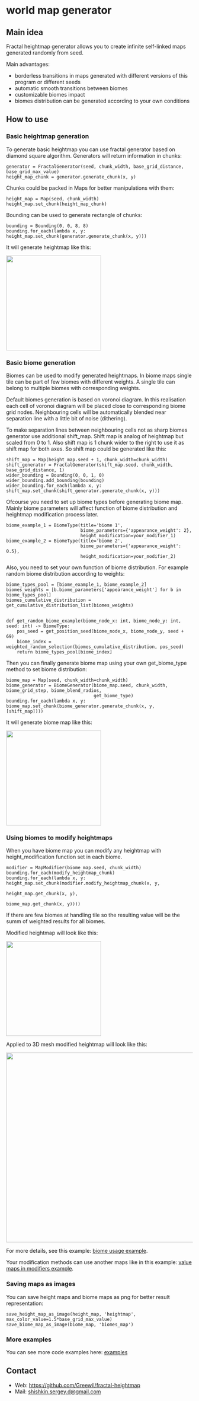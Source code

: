 # world map generator

## Main idea

Fractal heightmap generator allows you to create infinite self-linked maps generated randomly from seed.

Main advantages:
* borderless transitions in maps generated with different 
versions of this program or different seeds
* automatic smooth transitions between biomes
* customizable biomes impact
* biomes distribution can be generated according to your own conditions

## How to use

### Basic heightmap generation

To generate basic heightmap you can use fractal generator based on diamond square algorithm. 
Generators will return information in chunks:
```
generator = FractalGenerator(seed, chunk_width, base_grid_distance, base_grid_max_value)
height_map_chunk = generator.generate_chunk(x, y)
```
Chunks could be packed in Maps for better manipulations with them:
```
height_map = Map(seed, chunk_width)
height_map.set_chunk(height_map_chunk)
```
Bounding can be used to generate rectangle of chunks:
```
bounding = Bounding(0, 0, 8, 8)
bounding.for_each(lambda x, y: height_map.set_chunk(generator.generate_chunk(x, y)))
```
It will generate heightmap like this:

<img src="https://github.com/Greewil/fractal-heightmap/assets/40954951/d5d81363-ffd8-4a45-b2ca-4013d1e47e75" width="256"/>

### Basic biome generation

Biomes can be used to modify generated heightmaps. 
In biome maps single tile can be part of few biomes with different weights.
A single tile can belong to multiple biomes with corresponding weights.

Default biomes generation is based on voronoi diagram. 
In this realisation each cell of voronoi diagram will be placed close to corresponding biome grid nodes.
Neighbouring cells will be automatically blended near separation line with a little bit of noise (dithering).

To make separation lines between neighbouring cells not as sharp biomes generator use additional shift_map.
Shift map is analog of heightmap but scaled from 0 to 1. 
Also shift map is 1 chunk wider to the right to use it as shift map for both axes.
So shift map could be generated like this: 
```
shift_map = Map(height_map.seed + 1, chunk_width=chunk_width)
shift_generator = FractalGenerator(shift_map.seed, chunk_width, base_grid_distance, 1)
wider_bounding = Bounding(0, 0, 1, 0)
wider_bounding.add_bounding(bounding)
wider_bounding.for_each(lambda x, y: shift_map.set_chunk(shift_generator.generate_chunk(x, y)))
```

Ofcourse you need to set up biome types before generating biome map. 
Mainly biome parameters will affect function of biome distribution and heightmap modification process later.
```
biome_example_1 = BiomeType(title='biome 1',
                            biome_parameters={'appearance_weight': 2},
                            height_modification=your_modifier_1)
biome_example_2 = BiomeType(title='biome 2',
                            biome_parameters={'appearance_weight': 0.5},
                            height_modification=your_modifier_2)
```

Also, you need to set your own function of biome distribution. 
For example random biome distribution according to weights:
```
biome_types_pool = [biome_example_1, biome_example_2]
biomes_weights = [b.biome_parameters['appearance_weight'] for b in biome_types_pool]
biomes_cumulative_distribution = get_cumulative_distribution_list(biomes_weights)


def get_random_biome_example(biome_node_x: int, biome_node_y: int, seed: int) -> BiomeType:
    pos_seed = get_position_seed(biome_node_x, biome_node_y, seed + 69)
    biome_index = weighted_random_selection(biomes_cumulative_distribution, pos_seed)
    return biome_types_pool[biome_index]
```

Then you can finally generate biome map using your own get_biome_type method to set biome distribution:
```
biome_map = Map(seed, chunk_width=chunk_width)
biome_generator = BiomeGenerator(biome_map.seed, chunk_width, biome_grid_step, biome_blend_radios,
                                 get_biome_type)
bounding.for_each(lambda x, y: biome_map.set_chunk(biome_generator.generate_chunk(x, y, [shift_map])))
```
It will generate biome map like this:

<img src="https://github.com/Greewil/fractal-heightmap/assets/40954951/a2889572-8404-4584-aa16-7a57a3eff239" width="256"/>

### Using biomes to modify heightmaps

When you have biome map you can modify any heightmap with height_modification function set in each biome.
```
modifier = MapModifier(biome_map.seed, chunk_width)
bounding.for_each(modify_heightmap_chunk)
bounding.for_each(lambda x, y: height_map.set_chunk(modifier.modify_heightmap_chunk(x, y,
                                                    height_map.get_chunk(x, y),
                                                    biome_map.get_chunk(x, y))))
```
If there are few biomes at handling tile so the resulting value will be the summ of weighted results for all biomes.

Modified heightmap will look like this:

<img src="https://github.com/Greewil/fractal-heightmap/assets/40954951/2d64c123-06ff-4bed-9059-d24b8303b42d" width="256"/>

Applied to 3D mesh modified heightmap will look like this:

<img src="https://github.com/Greewil/fractal-heightmap/assets/40954951/cc498c3b-48ad-4d48-9cd2-a78412123662" width="512"/>

For more details, see this example: [biome usage example].

Your modification methods can use another maps like in this example: [value maps in modifiers example].

### Saving maps as images

You can save height maps and biome maps as png for better result representation:
```
save_height_map_as_image(height_map, 'heightmap', max_color_value=1.5*base_grid_max_value)
save_biome_map_as_image(biome_map, 'biomes_map')
```

### More examples

You can see more code examples here: [examples]

## Contact

* Web: <https://github.com/Greewil/fractal-heightmap>
* Mail: <shishkin.sergey.d@gmail.com>

[examples]: https://github.com/Greewil/fractal-heightmap/blob/main/usage_examples
[biome usage example]: https://github.com/Greewil/fractal-heightmap/blob/main/usage_examples/biome_modifies_heightmap_example.py
[value maps in modifiers example]: https://github.com/Greewil/fractal-heightmap/blob/main/usage_examples/biome_modifies_using_value_maps_example.py
